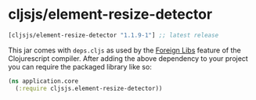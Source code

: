 # cljsjs/element-resize-detector


[](dependency)
```clojure
[cljsjs/element-resize-detector "1.1.9-1"] ;; latest release
```
[](/dependency)

This jar comes with `deps.cljs` as used by the [Foreign Libs][flibs] feature
of the Clojurescript compiler. After adding the above dependency to your project
you can require the packaged library like so:

```clojure
(ns application.core
  (:require cljsjs.element-resize-detector))
```

[flibs]: https://github.com/clojure/clojurescript/wiki/Packaging-Foreign-Dependencies
